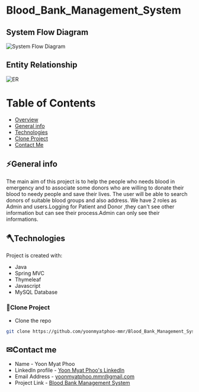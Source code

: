 # Blood_Bank_Management_System


<a name="#overview"></a>
## System Flow Diagram
![System Flow Diagram](https://user-images.githubusercontent.com/71971771/226562380-0b83448c-486c-402f-9257-ebb07202da16.png)

<a name="#overview"></a>
## Entity Relationship
![ER](https://user-images.githubusercontent.com/71971771/226562957-8ba3d463-66ff-4de5-9a40-801d8e61ab4a.png)

# Table of Contents
* [Overview](#overview)
* [General info](#general-info)
* [Technologies](#technologies)
* [Clone Project](#clone-project)
* [Contact Me](#contact)

<a name="general-info"></a>
## ⚡General info
The main aim of this project is to help the people who needs blood in emergency and to associate some donors who are willing to donate their blood to needy people and save their lives. The user will be able to
  search donors of suitable blood groups and also address. We have 2 roles as Admin and users.Logging for Patient and Donor ,they can't see other information but can see their process.Admin can only see their informations.
	
  <a name="technologies"></a>
## 🪓Technologies
Project is created with:
* Java
* Spring MVC
* Thymeleaf
* Javascript
* MySQL Database

 <a name="clone-project"></a>
### 🥡Clone Project
* Clone the repo
```sh
git clone https://github.com/yoonmyatphoo-mmr/Blood_Bank_Management_System.git
```

 <a name="contact"></a>
 ## ✉Contact me
   * Name - Yoon Myat Phoo 
   * LinkedIn profile - [Yoon Myat Phoo's LinkedIn](https://www.linkedin.com/in/yoon-myat-phoo-9b32531b7/)
   * Email Address - yoonmyatphoo.mmr@gmail.com
   * Project Link - [Blood Bank Management System](https://github.com/yoonmyatphoo-mmr/Blood_Bank_Management_System)
    
    	



